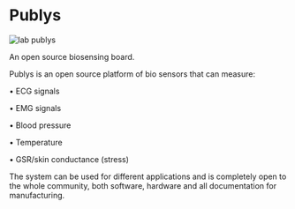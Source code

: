 # Publys

![lab publys](https://user-images.githubusercontent.com/28754962/38358567-fb8744ca-389b-11e8-82f5-1d3359560caf.jpg)

An open source biosensing board.

Publys is an open source platform of bio sensors that can measure:

• ECG signals

• EMG signals

• Blood pressure

• Temperature

• GSR/skin conductance (stress)

The system can be used for different applications and is completely open to the whole community, both software, hardware and all documentation for manufacturing.
